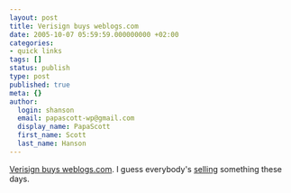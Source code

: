 ```yaml
---
layout: post
title: Verisign buys weblogs.com
date: 2005-10-07 05:59:59.000000000 +02:00
categories:
- quick links
tags: []
status: publish
type: post
published: true
meta: {}
author:
  login: shanson
  email: papascott-wp@gmail.com
  display_name: PapaScott
  first_name: Scott
  last_name: Hanson
---
```

<p><a href="http://infrablog.verisignlabs.com/2005/10/weblogs_20_1.html" title="Welcome to the Infrablog: Weblogs 2.0">Verisign buys weblogs.com</a>. I guess everybody's <a href="http://www.paidcontent.org/pc/arch/2005_10_05.shtml#051691">selling</a> something these days.</p>
